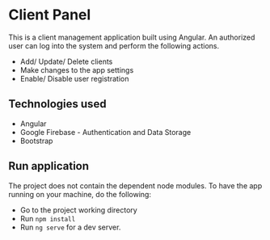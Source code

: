 # Client Panel

This is a client management application built using Angular. An authorized user can log into the system and perform the following actions.

* Add/ Update/ Delete clients
* Make changes to the app settings
* Enable/ Disable user registration


## Technologies used

* Angular
* Google Firebase - Authentication and Data Storage
* Bootstrap

## Run application

The project does not contain the dependent node modules. To have the app running on your machine, do the following:

* Go to the project working directory
* Run `npm install`
* Run `ng serve` for a dev server.